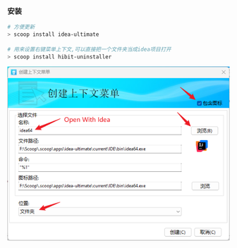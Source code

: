 ### 安装
```powershell
# 方便更新
> scoop install idea-ultimate

# 用来设置右键菜单上下文,可以直接把一个文件夹当成idea项目打开
> scoop install hibit-uninstaller
```

![](https://raw.githubusercontent.com/huxiaoning/img/master/20250611152821.png)

